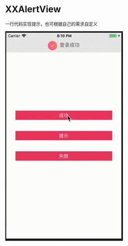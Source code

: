 # XXAlertView
一行代码实现提示，也可根据自己的需求自定义  

<img src="https://raw.githubusercontent.com/kzq5/XXAlertView/master/screenshot/%E6%9C%AA%E5%91%BD%E5%90%8D1.gif" width = 375>
